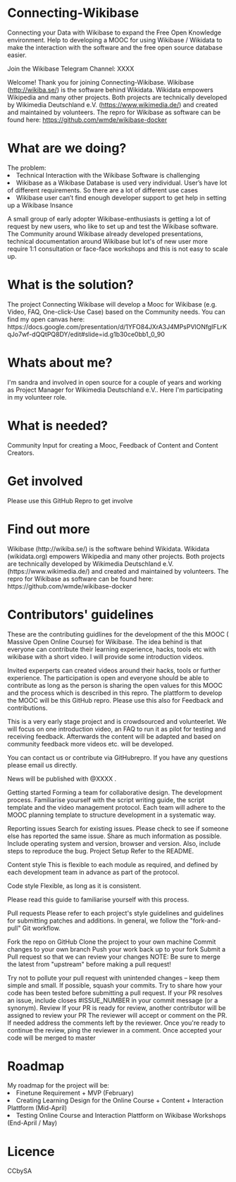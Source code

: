# Connecting-Wikibase
Connecting your Data with Wikibase to expand the Free Open Knowledge environment. 
Help to developing a MOOC for using Wikibase / Wikidata to make the interaction with the software and the free open source database easier.

Join the Wikibase Telegram Channel: XXXX

Welcome!
Thank you for joining Connecting-Wikibase. Wikibase (http://wikiba.se/) is the software behind Wikidata. Wikidata empowers Wikipedia and many other projects.
Both projects are technically developed by Wikimedia Deutschland e.V. (https://www.wikimedia.de/) and created and maintained by volunteers. 
The repro for Wikibase as software can be found here: https://github.com/wmde/wikibase-docker

<h1> What are we doing? </h1>
The problem:
<li> Technical Interaction with the Wikibase Software is challenging </li>
<li>Wikibase as a Wikibase Database is used very individual. User’s have lot of different requirements. So there are a lot of different use cases </li>
<li> Wikibase user can’t find enough developer support to get help in setting up a Wikibase Insance </li>

A small group of early adopter Wikibase-enthusiasts is getting a lot of request by new users, who like to set up and test the Wikibase software. The Community around Wikibase already developed presentations, technical documentation around Wikibase but lot's of new user more require 1:1 consultation or face-face workshops and this is not easy to scale up.

<h1> What is the solution? </h1>
The project Connecting Wikibase will develop a Mooc for Wikibase (e.g. Video, FAQ, One-click-Use Case) based on the Community needs. You can find my open canvas here: https://docs.google.com/presentation/d/1YFO84JXrA3J4MPsPVlONfgIFLrKqJo7wf-dQQtPQ8DY/edit#slide=id.g1b30ce0bb1_0_90

<h1> Whats about me? </h1>
I'm sandra and involved in open source for a couple of years and working as Project Manager for Wikimedia Deutschland e.V.. Here I'm participating in my volunteer role.

<h1> What is needed? </h1>
Community Input for creating a Mooc, Feedback of Content and Content Creators.

<h1> Get involved </h1>
Please use this GitHub Repro to get involve

<h1> Find out more </h1>
Wikibase (http://wikiba.se/) is the software behind Wikidata. Wikidata (wikidata.org) empowers Wikipedia and many other projects.
Both projects are technically developed by Wikimedia Deutschland e.V. (https://www.wikimedia.de/) and created and maintained by volunteers. The repro for Wikibase as software can be found here: https://github.com/wmde/wikibase-docker

<h1> Contributors' guidelines </h1>
These are the contributing guidlines for the development of the this MOOC ( Massive Open Online Course) for Wikibase. The idea behind is that everyone can contribute their learning experience, hacks, tools etc with wikibase with a short video. I will provide some introduction videos.

Invited experperts can created videos around their hacks, tools or further experience. The participation is open and everyone should be able to contribute as long as the person is sharing the open values for this MOOC and the process which is described in this repro. The plattform to develop the MOOC will be this GitHub repro. Please use this also for Feedback and contributions.

This is a very early stage project and is crowdsourced and volunteerlet. We will focus on one introduction video, an FAQ to run it as pilot for testing and receiving feedback. Afterwards the content will be adapted and based on community feedback more videos etc. will be developed.

You can contact us or contribute via GitHubrepro.
If you have any questions please email us directly.

News will be published with @XXXX . 

Getting started
Forming a team for collaborative design.
The development process.
Familiarise yourself with the script writing guide, the script template and the video management protocol.
Each team will adhere to the MOOC planning template to structure development in a systematic way.

Reporting issues
Search for existing issues. Please check to see if someone else has reported the same issue.
Share as much information as possible. Include operating system and version, browser and version. Also, include steps to reproduce the bug.
Project Setup
Refer to the README.

Content style
This is flexible to each module as required, and defined by each development team in advance as part of the protocol.

Code style
Flexible, as long as it is consistent. 

Please read this guide to familiarise yourself with this process.

Pull requests
Please refer to each project's style guidelines and guidelines for submitting patches and additions. In general, we follow the "fork-and-pull" Git workflow.

Fork the repo on GitHub
Clone the project to your own machine
Commit changes to your own branch
Push your work back up to your fork
Submit a Pull request so that we can review your changes
NOTE: Be sure to merge the latest from "upstream" before making a pull request!

Try not to pollute your pull request with unintended changes – keep them simple and small. If possible, squash your commits.
Try to share how your code has been tested before submitting a pull request.
If your PR resolves an issue, include closes #ISSUE_NUMBER in your commit message (or a synonym).
Review
If your PR is ready for review, another contributor will be assigned to review your PR
The reviewer will accept or comment on the PR.
If needed address the comments left by the reviewer. Once you're ready to continue the review, ping the reviewer in a comment.
Once accepted your code will be merged to master

<h1> Roadmap </h1>
My roadmap for the project will be:
<li> Finetune Requirement + MVP (February) </li>
<li> Creating Learning Design for the Online Course + Content + Interaction Plattform (Mid-April) </li>
<li> Testing Online Course and Interaction Plattform on Wikibase Workshops (End-April / May) </li>

<h1> Licence </h1>
CCbySA
